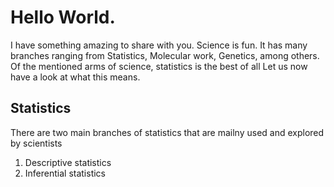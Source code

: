 # Hello World.
I have something amazing to share with you. Science is fun. It has many branches ranging from Statistics, Molecular work, Genetics, among others. Of the mentioned arms of science, statistics is the best of all
Let us now have a look at what this means.

## Statistics
There are two main branches of statistics that are mailny used and explored by scientists
1. Descriptive statistics
2. Inferential statistics
